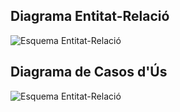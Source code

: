 ## Diagrama Entitat-Relació

![Esquema Entitat-Relació](Diagrames/Entitat_Relació.jpg)

## Diagrama de Casos d'Ús

![Esquema Entitat-Relació](Diagrama_de_casos_d'us.png)
